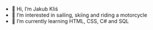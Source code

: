 - 👋 Hi, I’m Jakub Kliś
- 👀 I’m interested in sailing, skiing and riding a motorcycle
- 🌱 I’m currently learning HTML, CSS, C# and SQL
<!---
jklis2/jklis2 is a ✨ special ✨ repository because its `README.md` (this file) appears on your GitHub profile.
You can click the Preview link to take a look at your changes.
--->
